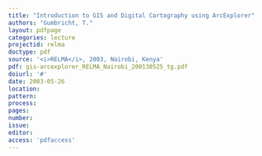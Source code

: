 ```yaml
---
title: "Introduction to GIS and Digital Cartography using ArcExplorer"
authors: "Gumbricht, T."
layout: pdfpage
categories: lecture
projectid: relma
doctype: pdf
source: '<i>RELMA</i>, 2003, Nairobi, Kenya'
pdf: gis-arcexplorer_RELMA_Nairobi_200130525_tg.pdf
doiurl: '#'
date: 2003-05-26
location:
pattern:
process:
pages:
number:
issue:
editor:
access: 'pdfaccess'
---
```


